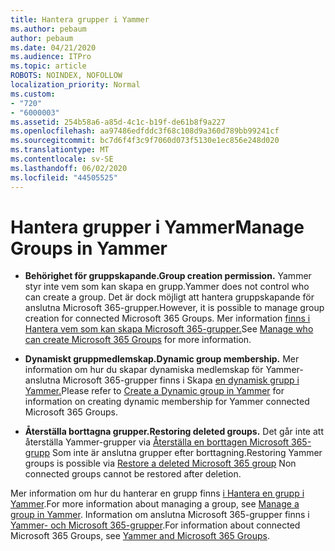 ```yaml
---
title: Hantera grupper i Yammer
ms.author: pebaum
author: pebaum
ms.date: 04/21/2020
ms.audience: ITPro
ms.topic: article
ROBOTS: NOINDEX, NOFOLLOW
localization_priority: Normal
ms.custom:
- "720"
- "6000003"
ms.assetid: 254b58a6-a85d-4c1c-b19f-de61b8f9a227
ms.openlocfilehash: aa97486edfddc3f68c108d9a360d789bb99241cf
ms.sourcegitcommit: bc7d6f4f3c9f7060d073f5130e1ec856e248d020
ms.translationtype: MT
ms.contentlocale: sv-SE
ms.lasthandoff: 06/02/2020
ms.locfileid: "44505525"
---
```

# <a name="manage-groups-in-yammer"></a><span data-ttu-id="eb4d7-102">Hantera grupper i Yammer</span><span class="sxs-lookup"><span data-stu-id="eb4d7-102">Manage Groups in Yammer</span></span>

- <span data-ttu-id="eb4d7-103">**Behörighet för gruppskapande.**</span><span class="sxs-lookup"><span data-stu-id="eb4d7-103">**Group creation permission.**</span></span> <span data-ttu-id="eb4d7-104">Yammer styr inte vem som kan skapa en grupp.</span><span class="sxs-lookup"><span data-stu-id="eb4d7-104">Yammer does not control who can create a group.</span></span> <span data-ttu-id="eb4d7-105">Det är dock möjligt att hantera gruppskapande för anslutna Microsoft 365-grupper.</span><span class="sxs-lookup"><span data-stu-id="eb4d7-105">However, it is possible to manage group creation for connected Microsoft 365 Groups.</span></span> <span data-ttu-id="eb4d7-106">Mer information [finns i Hantera vem som kan skapa Microsoft 365-grupper.](https://docs.microsoft.com/microsoft-365/admin/create-groups/manage-creation-of-groups)</span><span class="sxs-lookup"><span data-stu-id="eb4d7-106">See [Manage who can create Microsoft 365 Groups](https://docs.microsoft.com/microsoft-365/admin/create-groups/manage-creation-of-groups) for more information.</span></span>

- <span data-ttu-id="eb4d7-107">**Dynamiskt gruppmedlemskap.**</span><span class="sxs-lookup"><span data-stu-id="eb4d7-107">**Dynamic group membership.**</span></span> <span data-ttu-id="eb4d7-108">Mer information om hur du skapar dynamiska medlemskap för Yammer-anslutna Microsoft 365-grupper finns i Skapa [en dynamisk grupp i Yammer.](https://docs.microsoft.com/yammer/manage-yammer-groups/create-a-dynamic-group)</span><span class="sxs-lookup"><span data-stu-id="eb4d7-108">Please refer to [Create a Dynamic group in Yammer](https://docs.microsoft.com/yammer/manage-yammer-groups/create-a-dynamic-group) for information on creating dynamic membership for Yammer connected Microsoft 365 Groups.</span></span>

- <span data-ttu-id="eb4d7-109">**Återställa borttagna grupper.**</span><span class="sxs-lookup"><span data-stu-id="eb4d7-109">**Restoring deleted groups.**</span></span> <span data-ttu-id="eb4d7-110">Det går inte att återställa Yammer-grupper via [Återställa en borttagen Microsoft 365-grupp](https://docs.microsoft.com/microsoft-365/admin/create-groups/restore-deleted-group) Som inte är anslutna grupper efter borttagning.</span><span class="sxs-lookup"><span data-stu-id="eb4d7-110">Restoring Yammer groups is possible via [Restore a deleted Microsoft 365 group](https://docs.microsoft.com/microsoft-365/admin/create-groups/restore-deleted-group) Non connected groups cannot be restored after deletion.</span></span>

<span data-ttu-id="eb4d7-111">Mer information om hur du hanterar en grupp finns [i Hantera en grupp i Yammer](https://support.office.com/article/Manage-a-group-in-Yammer-6e05c6d6-5548-4c88-89cd-e6757a514ef2).</span><span class="sxs-lookup"><span data-stu-id="eb4d7-111">For more information about managing a group, see [Manage a group in Yammer](https://support.office.com/article/Manage-a-group-in-Yammer-6e05c6d6-5548-4c88-89cd-e6757a514ef2).</span></span> <span data-ttu-id="eb4d7-112">Information om anslutna Microsoft 365-grupper finns i [Yammer- och Microsoft 365-grupper](https://docs.microsoft.com/yammer/manage-yammer-groups/yammer-and-office-365-groups).</span><span class="sxs-lookup"><span data-stu-id="eb4d7-112">For information about connected Microsoft 365 Groups, see [Yammer and Microsoft 365 Groups](https://docs.microsoft.com/yammer/manage-yammer-groups/yammer-and-office-365-groups).</span></span>
  